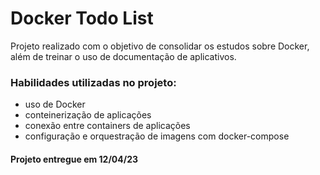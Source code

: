 <!-- Olá, Tryber!
Esse é apenas um arquivo inicial para o README do seu projeto.
É essencial que você preencha esse documento por conta própria, ok?
Não deixe de usar nossas dicas de escrita de README de projetos, e deixe sua criatividade brilhar!
:warning: IMPORTANTE: você precisa deixar nítido:
- quais arquivos/pastas foram desenvolvidos por você; 
- quais arquivos/pastas foram desenvolvidos por outra pessoa estudante;
- quais arquivos/pastas foram desenvolvidos pela Trybe.
-->

# Docker Todo List

Projeto realizado com o objetivo de consolidar os estudos sobre Docker, além de treinar o uso de documentação de aplicativos.

### Habilidades utilizadas no projeto:

- uso de Docker
- conteinerização de aplicações
- conexão entre containers de aplicações
- configuração e orquestração de imagens com docker-compose

#### Projeto entregue em 12/04/23
